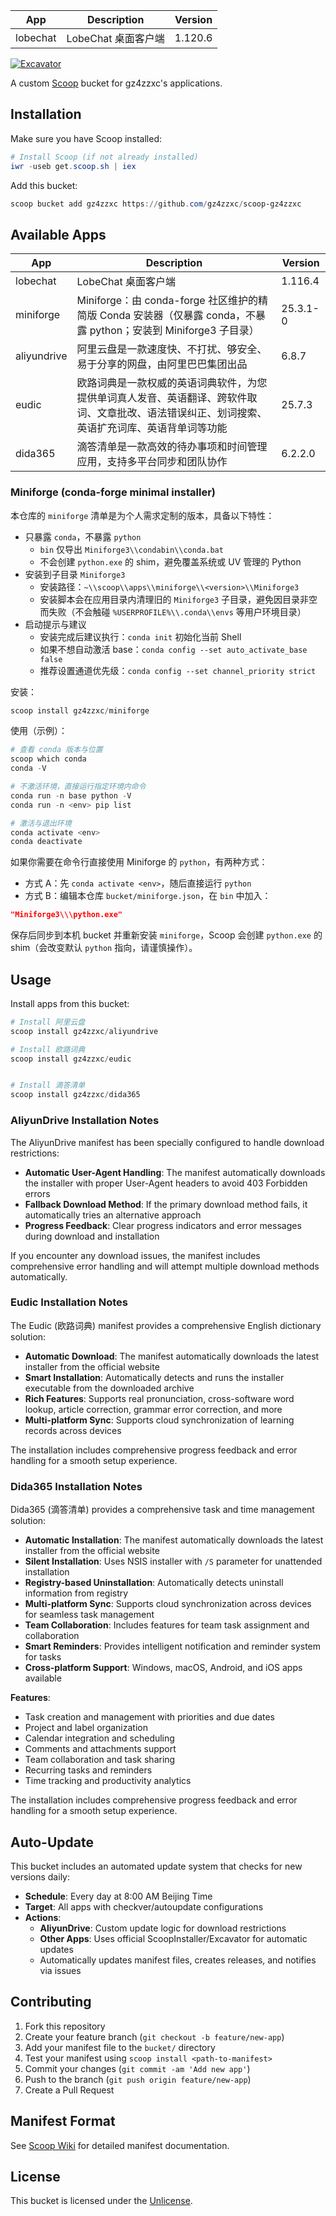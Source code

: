 | App | Description | Version |
|-----|-------------|---------|
| lobechat | LobeChat 桌面客户端 | 1.120.6 |# scoop-gz4zzxc

[![Excavator](https://github.com/gz4zzxc/scoop-gz4zzxc/actions/workflows/excavator.yml/badge.svg)](https://github.com/gz4zzxc/scoop-gz4zzxc/actions/workflows/excavator.yml)

A custom [Scoop](https://scoop.sh/) bucket for gz4zzxc's applications.

## Installation

Make sure you have Scoop installed:

```powershell
# Install Scoop (if not already installed)
iwr -useb get.scoop.sh | iex
```

Add this bucket:

```powershell
scoop bucket add gz4zzxc https://github.com/gz4zzxc/scoop-gz4zzxc
```

## Available Apps

| App | Description | Version |
|-----|-------------|---------|
| lobechat | LobeChat 桌面客户端 | 1.116.4 |
| miniforge | Miniforge：由 conda-forge 社区维护的精简版 Conda 安装器（仅暴露 conda，不暴露 python；安装到 Miniforge3 子目录） | 25.3.1-0 |
| aliyundrive | 阿里云盘是一款速度快、不打扰、够安全、易于分享的网盘，由阿里巴巴集团出品 | 6.8.7 |
| eudic | 欧路词典是一款权威的英语词典软件，为您提供单词真人发音、英语翻译、跨软件取词、文章批改、语法错误纠正、划词搜索、英语扩充词库、英语背单词等功能 | 25.7.3 |
| dida365 | 滴答清单是一款高效的待办事项和时间管理应用，支持多平台同步和团队协作 | 6.2.2.0 |

### Miniforge (conda-forge minimal installer)

本仓库的 `miniforge` 清单是为个人需求定制的版本，具备以下特性：

- 只暴露 `conda`，不暴露 `python`
  - `bin` 仅导出 `Miniforge3\\condabin\\conda.bat`
  - 不会创建 `python.exe` 的 shim，避免覆盖系统或 UV 管理的 Python
- 安装到子目录 `Miniforge3`
  - 安装路径：`~\\scoop\\apps\\miniforge\\<version>\\Miniforge3`
  - 安装脚本会在应用目录内清理旧的 `Miniforge3` 子目录，避免因目录非空而失败（不会触碰 `%USERPROFILE%\\.conda\\envs` 等用户环境目录）
- 启动提示与建议
  - 安装完成后建议执行：`conda init` 初始化当前 Shell
  - 如果不想自动激活 base：`conda config --set auto_activate_base false`
  - 推荐设置通道优先级：`conda config --set channel_priority strict`

安装：

```powershell
scoop install gz4zzxc/miniforge
```

使用（示例）：

```powershell
# 查看 conda 版本与位置
scoop which conda
conda -V

# 不激活环境，直接运行指定环境内命令
conda run -n base python -V
conda run -n <env> pip list

# 激活与退出环境
conda activate <env>
conda deactivate
```

如果你需要在命令行直接使用 Miniforge 的 `python`，有两种方式：

- 方式 A：先 `conda activate <env>`，随后直接运行 `python`
- 方式 B：编辑本仓库 `bucket/miniforge.json`，在 `bin` 中加入：

```json
"Miniforge3\\\python.exe"
```

保存后同步到本机 bucket 并重新安装 `miniforge`，Scoop 会创建 `python.exe` 的 shim（会改变默认 `python` 指向，请谨慎操作）。

## Usage

Install apps from this bucket:

```powershell
# Install 阿里云盘
scoop install gz4zzxc/aliyundrive

# Install 欧路词典
scoop install gz4zzxc/eudic


# Install 滴答清单
scoop install gz4zzxc/dida365
```

### AliyunDrive Installation Notes

The AliyunDrive manifest has been specially configured to handle download restrictions:

- **Automatic User-Agent Handling**: The manifest automatically downloads the installer with proper User-Agent headers to avoid 403 Forbidden errors
- **Fallback Download Method**: If the primary download method fails, it automatically tries an alternative approach
- **Progress Feedback**: Clear progress indicators and error messages during download and installation

If you encounter any download issues, the manifest includes comprehensive error handling and will attempt multiple download methods automatically.

### Eudic Installation Notes

The Eudic (欧路词典) manifest provides a comprehensive English dictionary solution:

- **Automatic Download**: The manifest automatically downloads the latest installer from the official website
- **Smart Installation**: Automatically detects and runs the installer executable from the downloaded archive
- **Rich Features**: Supports real pronunciation, cross-software word lookup, article correction, grammar error correction, and more
- **Multi-platform Sync**: Supports cloud synchronization of learning records across devices

The installation includes comprehensive progress feedback and error handling for a smooth setup experience.


### Dida365 Installation Notes

Dida365 (滴答清单) provides a comprehensive task and time management solution:

- **Automatic Installation**: The manifest automatically downloads the latest installer from the official website
- **Silent Installation**: Uses NSIS installer with `/S` parameter for unattended installation
- **Registry-based Uninstallation**: Automatically detects uninstall information from registry
- **Multi-platform Sync**: Supports cloud synchronization across devices for seamless task management
- **Team Collaboration**: Includes features for team task assignment and collaboration
- **Smart Reminders**: Provides intelligent notification and reminder system for tasks
- **Cross-platform Support**: Windows, macOS, Android, and iOS apps available

**Features**:
- Task creation and management with priorities and due dates
- Project and label organization
- Calendar integration and scheduling
- Comments and attachments support
- Team collaboration and task sharing
- Recurring tasks and reminders
- Time tracking and productivity analytics

The installation includes comprehensive progress feedback and error handling for a smooth setup experience.

## Auto-Update

This bucket includes an automated update system that checks for new versions daily:

- **Schedule**: Every day at 8:00 AM Beijing Time
- **Target**: All apps with checkver/autoupdate configurations
- **Actions**: 
  - **AliyunDrive**: Custom update logic for download restrictions
  - **Other Apps**: Uses official ScoopInstaller/Excavator for automatic updates
  - Automatically updates manifest files, creates releases, and notifies via issues

## Contributing

1. Fork this repository
2. Create your feature branch (`git checkout -b feature/new-app`)
3. Add your manifest file to the `bucket/` directory
4. Test your manifest using `scoop install <path-to-manifest>`
5. Commit your changes (`git commit -am 'Add new app'`)
6. Push to the branch (`git push origin feature/new-app`)
7. Create a Pull Request

## Manifest Format

See [Scoop Wiki](https://github.com/ScoopInstaller/Scoop/wiki/App-Manifests) for detailed manifest documentation.

## License

This bucket is licensed under the [Unlicense](https://unlicense.org/).
